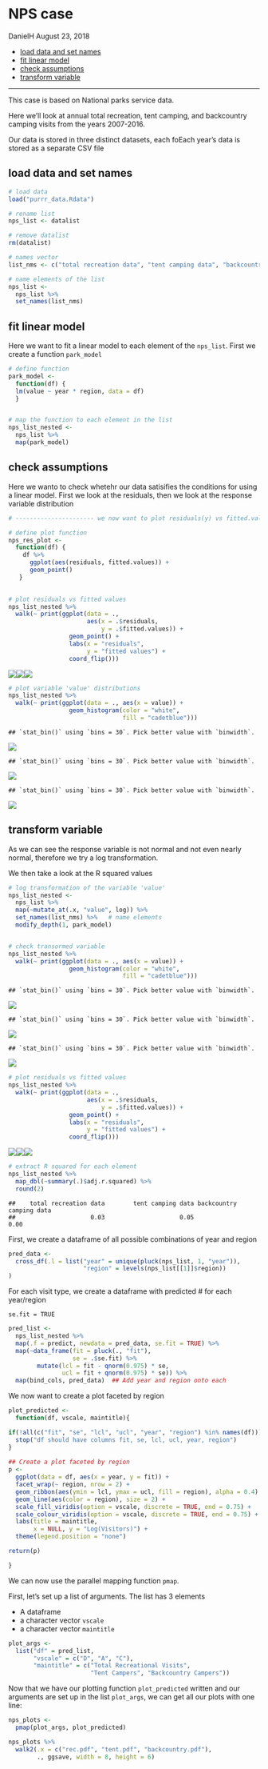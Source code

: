 NPS case
================
DanielH
August 23, 2018

-   [load data and set names](#load-data-and-set-names)
-   [fit linear model](#fit-linear-model)
-   [check assumptions](#check-assumptions)
-   [transform variable](#transform-variable)

------------------------------------------------------------------------

This case is based on National parks service data.

Here we’ll look at annual total recreation, tent camping, and backcountry camping visits from the years 2007-2016.

Our data is stored in three distinct datasets, each foEach year’s data is stored as a separate CSV file

load data and set names
-----------------------

``` r
# load data
load("purrr_data.Rdata")

# rename list
nps_list <- datalist

# remove datalist
rm(datalist)

# names vector
list_nms <- c("total recreation data", "tent camping data", "backcountry camping data")

# name elements of the list
nps_list <-
  nps_list %>%
  set_names(list_nms)
```

fit linear model
----------------

Here we want to fit a linear model to each element of the `nps_list`. First we create a function `park_model`

``` r
# define function
park_model <- 
  function(df) {
  lm(value ~ year * region, data = df)
  }


# map the function to each element in the list
nps_list_nested <-
  nps_list %>%
  map(park_model)
```

check assumptions
-----------------

Here we wanto to check whetehr our data satisifies the conditions for using a linear model. First we look at the residuals, then we look at the response variable distribution

``` r
# ---------------------- we now want to plot residuals(y) vs fitted.values(x)

# define plot function
nps_res_plot <-
  function(df) {
    df %>%
      ggplot(aes(residuals, fitted.values)) +
      geom_point()
   }

    
# plot residuals vs fitted values    
nps_list_nested %>%
  walk(~ print(ggplot(data = ., 
                      aes(x = .$residuals,
                          y = .$fitted.values)) +
                 geom_point() +
                 labs(x = "residuals", 
                      y = "fitted values") +
                 coord_flip()))
```

![](NPS_case_files/figure-markdown_github/unnamed-chunk-4-1.png)![](NPS_case_files/figure-markdown_github/unnamed-chunk-4-2.png)![](NPS_case_files/figure-markdown_github/unnamed-chunk-4-3.png)

``` r
# plot variable 'value' distributions
nps_list_nested %>%
  walk(~ print(ggplot(data = ., aes(x = value)) +
                 geom_histogram(color = "white",
                                fill = "cadetblue")))
```

    ## `stat_bin()` using `bins = 30`. Pick better value with `binwidth`.

![](NPS_case_files/figure-markdown_github/unnamed-chunk-4-4.png)

    ## `stat_bin()` using `bins = 30`. Pick better value with `binwidth`.

![](NPS_case_files/figure-markdown_github/unnamed-chunk-4-5.png)

    ## `stat_bin()` using `bins = 30`. Pick better value with `binwidth`.

![](NPS_case_files/figure-markdown_github/unnamed-chunk-4-6.png)

transform variable
------------------

As we can see the response variable is not normal and not even nearly normal, therefore we try a log transformation.

We then take a look at the R squared values

``` r
# log transformation of the variable 'value'
nps_list_nested <-
  nps_list %>%
  map(~mutate_at(.x, "value", log)) %>%
  set_names(list_nms) %>%   # name elements
  modify_depth(1, park_model)


# check transormed variable
nps_list_nested %>%
  walk(~ print(ggplot(data = ., aes(x = value)) +
                 geom_histogram(color = "white",
                                fill = "cadetblue")))
```

    ## `stat_bin()` using `bins = 30`. Pick better value with `binwidth`.

![](NPS_case_files/figure-markdown_github/unnamed-chunk-5-1.png)

    ## `stat_bin()` using `bins = 30`. Pick better value with `binwidth`.

![](NPS_case_files/figure-markdown_github/unnamed-chunk-5-2.png)

    ## `stat_bin()` using `bins = 30`. Pick better value with `binwidth`.

![](NPS_case_files/figure-markdown_github/unnamed-chunk-5-3.png)

``` r
# plot residuals vs fitted values    
nps_list_nested %>%
  walk(~ print(ggplot(data = ., 
                      aes(x = .$residuals,
                          y = .$fitted.values)) +
                 geom_point() +
                 labs(x = "residuals", 
                      y = "fitted values") +
                 coord_flip()))
```

![](NPS_case_files/figure-markdown_github/unnamed-chunk-5-4.png)![](NPS_case_files/figure-markdown_github/unnamed-chunk-5-5.png)![](NPS_case_files/figure-markdown_github/unnamed-chunk-5-6.png)

``` r
# extract R squared for each element
nps_list_nested %>%
  map_dbl(~summary(.)$adj.r.squared) %>%
  round(2)
```

    ##    total recreation data        tent camping data backcountry camping data 
    ##                     0.03                     0.05                     0.00

First, we create a dataframe of all possible combinations of year and region

``` r
pred_data <- 
  cross_df(.l = list("year" = unique(pluck(nps_list, 1, "year")),
                     "region" = levels(nps_list[[1]]$region))
)
```

For each visit type, we create a dataframe with predicted \# for each year/region

`se.fit = TRUE`

``` r
pred_list <- 
  nps_list_nested %>%
  map(.f = predict, newdata = pred_data, se.fit = TRUE) %>%
  map(~data_frame(fit = pluck(., "fit"), 
                  se = .$se.fit) %>%
        mutate(lcl = fit - qnorm(0.975) * se,
               ucl = fit + qnorm(0.975) * se)) %>%
  map(bind_cols, pred_data)  ## Add year and region onto each
```

We now want to create a plot faceted by region

``` r
plot_predicted <- 
  function(df, vscale, maintitle){

if(!all(c("fit", "se", "lcl", "ucl", "year", "region") %in% names(df))){
  stop("df should have columns fit, se, lcl, ucl, year, region")
}
    
## Create a plot faceted by region
p <- 
  ggplot(data = df, aes(x = year, y = fit)) +
  facet_wrap(~ region, nrow = 2) +
  geom_ribbon(aes(ymin = lcl, ymax = ucl, fill = region), alpha = 0.4) +
  geom_line(aes(color = region), size = 2) +
  scale_fill_viridis(option = vscale, discrete = TRUE, end = 0.75) +
  scale_colour_viridis(option = vscale, discrete = TRUE, end = 0.75) +
  labs(title = maintitle,
       x = NULL, y = "Log(Visitors)") +
  theme(legend.position = "none")

return(p)

}
```

We can now use the parallel mapping function `pmap`.

First, let’s set up a list of arguments. The list has 3 elements

-   A dataframe
-   a character vector `vscale`
-   a character vector `maintitle`

``` r
plot_args <- 
  list("df" = pred_list,
       "vscale" = c("D", "A", "C"),
       "maintitle" = c("Total Recreational Visits",
                       "Tent Campers", "Backcountry Campers"))
```

Now that we have our plotting function `plot_predicted` written and our arguments are set up in the list `plot_args`, we can get all our plots with one line:

``` r
nps_plots <- 
  pmap(plot_args, plot_predicted)

nps_plots %>%
  walk2(.x = c("rec.pdf", "tent.pdf", "backcountry.pdf"), 
        ., ggsave, width = 8, height = 6)
```
